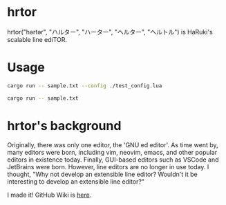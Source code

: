 # hrtor
hrtor("hərtər", "ハルター", "ハーター", "ヘルター", "ヘルトル") is HaRuki's scalable line ediTOR.

# Usage
```bash
cargo run -- sample.txt --config ./test_config.lua
```

```bash
cargo run -- sample.txt
```

# hrtor's background
Originally, there was only one editor, the 'GNU ed editor'. As time went by, many editors were born, including vim, neovim, emacs, and other popular editors in existence today. Finally, GUI-based editors such as VSCode and JetBrains were born. However, line editors are no longer in use today. I thought, "Why not develop an extensible line editor? Wouldn't it be interesting to develop an extensible line editor?"

I made it!
GitHub Wiki is [here](https://github.com/haruki7049/hrtor/wiki).

